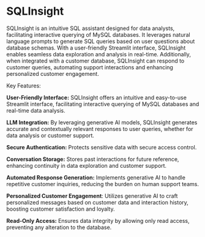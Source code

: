 # SQLInsight

SQLInsight is an intuitive SQL assistant designed for data analysts, facilitating interactive querying of MySQL databases. It leverages natural language prompts to generate SQL queries based on user questions about database schemas. With a user-friendly Streamlit interface, SQLInsight enables seamless data exploration and analysis in real-time. Additionally, when integrated with a customer database, SQLInsight can respond to customer queries, automating support interactions and enhancing personalized customer engagement.

Key Features:

**User-Friendly Interface:** SQLInsight offers an intuitive and easy-to-use Streamlit interface, facilitating interactive querying of MySQL databases and real-time data analysis.

**LLM Integration:** By leveraging generative AI models, SQLInsight generates accurate and contextually relevant responses to user queries, whether for data analysis or customer support.

**Secure Authentication:** Protects sensitive data with secure access control.

**Conversation Storage:** Stores past interactions for future reference, enhancing continuity in data exploration and customer support.

**Automated Response Generation:** Implements generative AI to handle repetitive customer inquiries, reducing the burden on human support teams.

**Personalized Customer Engagement**: Utilizes generative AI to craft personalized messages based on customer data and interaction history, boosting customer satisfaction and loyalty.

**Read-Only Access:** Ensures data integrity by allowing only read access, preventing any alteration to the database.

